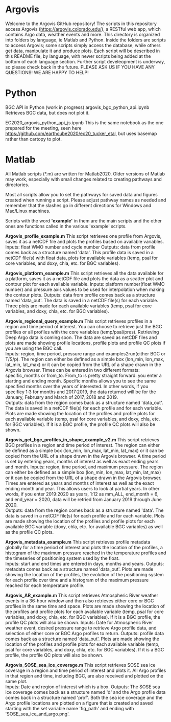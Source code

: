 # Argovis

Welcome to the Argovis GitHub repository!  The scripts in this repository access Argovis (https://argovis.colorado.edu/), a RESTful web app, which contains Argo data, weather events and more. This directory is organized into folders by language, ie Matlab and Python.  Inside the folders are scripts to access Argovis; some scripts simply access the database, while others get data, manipulate it and produce plots.  Each script will be described in this README file, by language, with newer scripts being added at the bottom of each language section.  Further script develeopment is underway, so please check back in the future. PLEASE ASK US IF YOU HAVE ANY QUESTIONS! WE ARE HAPPY TO HELP!

# Python

BGC API in Python (work in progress)
argovis_bgc_python_api.ipynb
Retrieves BGC data, but does not plot it.

EC2020_argovis_python_api_js.ipynb
This is the same notebook as the one prepared for the meeting, seen here https://github.com/earthcube2020/ec20_tucker_etal, but uses basemap rather than cartopy to plot.  
# Matlab
All Matlab scripts (*.m) are written for Matlab2020.  Older versions of Matlab may work, especially with small changes related to creating pathways and directories. 

Most all scripts allow you to set the pathways for saved data and figures created when running a script.  Please adjust pathway names as needed and remember that the slashes go in different directions for Windows and Mac/Linux machines.   

Scripts with the word **'example'** in them are the main scripts and the other ones are functions called in the various 'example' scripts.

**Argovis_profile_example.m**
This script retrieves one profile from Argovis, saves it as a netCDF file and plots the profiles based on available variables.
Inputs:  float WMO number and cycle number
Outputs:  data from profile comes back as a structure named 'data'.  This profile data is saved in a netCDF file(s) with float data, plots for available variables (temp, psal for core variables, and doxy, chla, etc. for BGC variables).  

**Argovis_platform_example.m**
This script retrieves all the data available for a platform, saves it as a netCDF file and plots the data as a scatter plot and contour plot for each available variable.
Inputs:  platform number(float WMO number) and pressure axis values to be used for interpolation when making the contour plots.
Outputs: data from profile comes back as a structure named 'data_out'.  The data is saved in a netCDF file(s) for each variable. Three plots are made for each available variables (temp, psal for core variables, and doxy, chla, etc. for BGC variables).  

**Argovis_regional_query_example.m**
This script retrieves profiles in a region and time period of interest.  You can choose to retrieve just the BGC profiles or all profiles with the core variables (temp/psal/pres).  Retrieving Deep Argo data is coming soon.  The data are saved as netCDF files and plots are made showing profile locations, profile plots and profile QC plots if you are using the BGC call.  
Inputs:  region, time period, pressure range and examples2run(either BGC or T/S/p).  The region can either be defined as a simple box (lon_min, lon_max, lat_min, lat_max) or it can be copied from the URL of a shape drawn in the Argovis browser.  Times can be entered in two different formats:  specific_months or from_to.  From_to is pretty straight forward:  you enter a starting and ending month. Specific months allows you to see the same specified months over the years of interested.  In other words, if you specificy 1:3 for months and 2017:2019, the data returned will be for the January, February and March of 2017, 2018 and 2019.  
Outputs:  data from the region comes back as a structure named 'data_out'.  The data is saved in a netCDF file(s) for each profile and for each variable. Plots are made showing the location of the profiles and profile plots for each available variable (temp, psal for core variables, and doxy, chla, etc. for BGC variables).  If it is a BGC profile, the profile QC plots will also be shown.

**Argovis_get_bgc_profiles_in_shape_example_v2.m**
This script retrieves BGC profiles in a region and time period of interest. The region can either be defined as a simple box (lon_min, lon_max, lat_min, lat_max) or it can be copied from the URL of a shape drawn in the Argovis browser.  A time period is set by entering years, months of interest as well as exact ending years and month.
Inputs:  region, time period, and maximum pressure.  The region can either be defined as a simple box (lon_min, lon_max, lat_min, lat_max) or it can be copied from the URL of a shape drawn in the Argovis browser.  Times are entered as years and months of interest as well as the exact ending month and year.  This allows users to look at partial years.  In other words, if you enter 2019:2020 as years, 1:12 as mm_ALL, end_month = 6, and end_year = 2020, data will be retried from January 2019 through June 2020.  
Outputs:  data from the region comes back as a structure named 'data'.  The data is saved in a netCDF file(s) for each profile and for each variable. Plots are made showing the location of the profiles and profile plots for each available BGC variable (doxy, chla, etc. for available BGC variables) as well as the profile QC plots. 

**Argovis_metadata_example.m**
This script retrieves profile metadata globally for a time period of interest and plots the location of the profiles, a histogram of the maximum pressure reached in the temperature profiles and the timeseries of positioning system used by the float.  
Inputs:  start and end times are entered in days, months and years.
Outputs:  metadata comes back as a structure named 'data_out'.  Plots are made showing the location of the profiles, the evolution of the positioning system for each profile over time and a histogram of the maximum pressure reached for each temperature profile.

**Argovis_AR_example.m**
This script retrieves Atmospheric River weather events in a 36-hour window and then also retrieves either core or BGC profiles in the same time and space. Plots are made showing the location of the profiles and profile plots for each available variable (temp, psal for core variables, and doxy, chla, etc. for BGC variables).  If it is a BGC profile, the profile QC plots will also be shown.
Inputs:  Date for Atmospheric River weather event, desired pressure range to retrieve Argo profile data, and selection of either core or BGC Argo profiles to return.
Outputs: profile data comes back as a structure named 'data_out'.  Plots are made showing the location of the profiles and profile plots for each available variable (temp, psal for core variables, and doxy, chla, etc. for BGC variables).  If it is a BGC profile, the profile QC plots will also be shown.

**Argovis_SOSE_sea_ice_coverage.m**
This script retrieves SOSE sea ice coverage in a region and time period of interest and plots it.  All Argo profiles in that region and time, including BGC, are also received and plotted on the same plot.  
Inputs:  Date and region of interest which is a box.
Outputs:  The SOSE sea ice coverage comes back as a structure named 'd' and the Argo profile data comes back in a structure named 'prof'.  Both the sea ice coverage and the Argo profile locations are plotted on a figure that is created and saved starting with the set variable name 'fig_path' and ending with 'SOSE_sea_ice_and_argo.png'.







